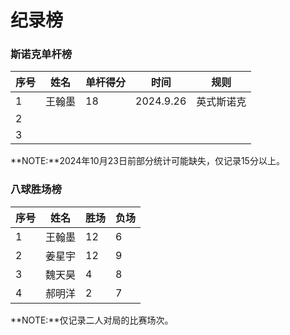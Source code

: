 # 纪录榜

### 斯诺克单杆榜

| 序号 | 姓名   | 单杆得分 | 时间      | 规则       |
| ---- | ------ | -------- | --------- | -------- |
| 1    | 王翰墨 | 18       | 2024.9.26 | 英式斯诺克 |
| 2    |        |          |           |            |
| 3    |        |          |           |            |

**NOTE:**2024年10月23日前部分统计可能缺失，仅记录15分以上。

### 八球胜场榜

| 序号 | 姓名 | 胜场 | 负场 |
| ---- | ---- | ---- | ---- |
| 1    | 王翰墨  |  12  |  6   |
| 2    | 姜星宇  |  12  |  9   |
| 3    | 魏天昊  |  4   |  8   |
| 4    | 郝明洋  |  2   |  7   |

**NOTE:**仅记录二人对局的比赛场次。
